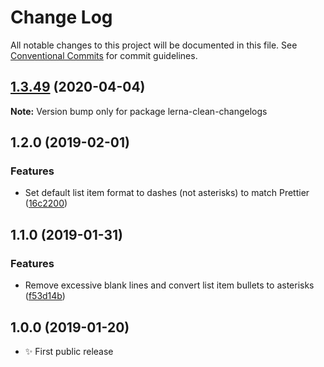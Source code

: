 # Change Log

All notable changes to this project will be documented in this file.
See [Conventional Commits](https://conventionalcommits.org) for commit guidelines.

## [1.3.49](https://gitlab.com/codsen/codsen/compare/lerna-clean-changelogs@1.3.48...lerna-clean-changelogs@1.3.49) (2020-04-04)

**Note:** Version bump only for package lerna-clean-changelogs





## 1.2.0 (2019-02-01)

### Features

- Set default list item format to dashes (not asterisks) to match Prettier ([16c2200](https://gitlab.com/codsen/codsen/commit/16c2200))

## 1.1.0 (2019-01-31)

### Features

- Remove excessive blank lines and convert list item bullets to asterisks ([f53d14b](https://gitlab.com/codsen/codsen/commit/f53d14b))

## 1.0.0 (2019-01-20)

- ✨ First public release
